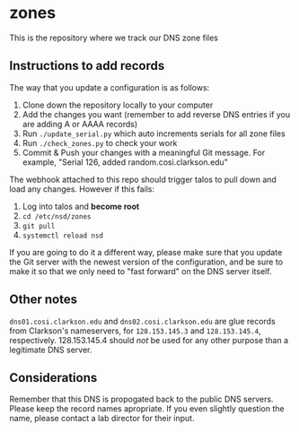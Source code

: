 # zones

This is the repository where we track our DNS zone files

## Instructions to add records

The way that you update a configuration is as follows:

1. Clone down the repository locally to your computer
2. Add the changes you want (remember to add reverse DNS entries if you are adding A or AAAA records)
3. Run `./update_serial.py` which auto increments serials for all zone files
4. Run `./check_zones.py` to check your work
5. Commit & Push your changes with a meaningful Git message. For example, "Serial 126, added random.cosi.clarkson.edu"

The webhook attached to this repo should trigger talos to pull down and load any changes. However if this fails:

1. Log into talos and **become root**
2. `cd /etc/nsd/zones`
3. `git pull`
4. `systemctl reload nsd`

If you are going to do it a different way, please make sure that you update the Git server with the newest version of the configuration, and be sure to make it so that we only need to "fast forward" on the DNS server itself.

## Other notes

`dns01.cosi.clarkson.edu` and `dns02.cosi.clarkson.edu` are glue records from Clarkson's nameservers, for `128.153.145.3` and `128.153.145.4`, respectively. 128.153.145.4 should *not* be used for any other purpose than a legitimate DNS server.

## Considerations

Remember that this DNS is propogated back to the public DNS servers. Please keep the record names apropriate. If you even slightly question the name, please contact a lab director for their input.
